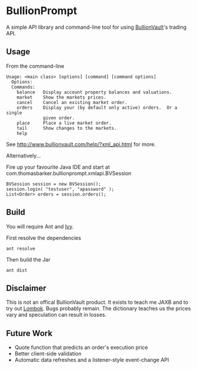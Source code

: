 BullionPrompt
======================

A simple API library and command-line tool for using [BullionVault](http://www.bullionvault.com)'s trading API.


Usage
------

From the command-line

    Usage: <main class> [options] [command] [command options]
      Options:
      Commands:
        balance   Display account property balances and valuations.
        market    Show the markets prices.
        cancel    Cancel an existing market order.
        orders    Display your (by default only active) orders.  Or a single
                  given order.
        place     Place a live market order.
        tail      Show changes to the markets.
        help      

See http://www.bullionvault.com/help/?xml_api.html for more.


Alternatively...

Fire up your favourite Java IDE and start at com.thomasbarker.bullionprompt.xmlapi.BVSession

    BVSession session = new BVSession();
    session.login( "testuser", "apassword" );
    List<Order> orders = session.orders();


Build
-----

You will require Ant and [Ivy](http://ant.apache.org/ivy).

First resolve the dependencies

    ant resolve

Then build the Jar

    ant dist


Disclaimer
----------

This is not an offical BullionVault product.  It exists to teach me JAXB and to try out [Lombok](http://projectlombok.org/).  Bugs probably remain.  The dictionary teaches us the prices vary and speculation can result in losses.


Future Work
-----------

+ Quote function that predicts an order's execution price
+ Better client-side validation
+ Automatic data refreshes and a listener-style event-change API

